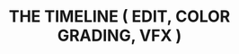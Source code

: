 ---
title: "THE TIMELINE ( EDIT, COLOR GRADING, VFX )"
url: /karachi/the-timeline-edit-color-grading-vfx/
shop: photo
---